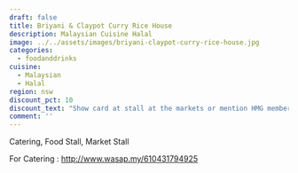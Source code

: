 ```yaml
---
draft: false
title: Briyani & Claypot Curry Rice House
description: Malaysian Cuisine Halal
image: ../../assets/images/briyani-claypot-curry-rice-house.jpg
categories:
  - foodanddrinks
cuisine:
  - Malaysian
  - Halal
region: nsw
discount_pct: 10
discount_text: "Show card at stall at the markets or mention HMG members for catering\t"
comment: ''
---
```


Catering, Food Stall, Market Stall

For Catering : http://www.wasap.my/610431794925
